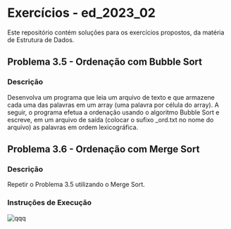 # Exercícios - ed_2023_02

Este repositório contém soluções para os exercícios propostos, da matéria de Estrutura de Dados.

## Problema 3.5 - Ordenação com Bubble Sort

### Descrição
Desenvolva um programa que leia um arquivo de texto e que armazene cada uma das
palavras em um array (uma palavra por célula do array). A seguir, o programa efetua a
ordenação usando o algoritmo Bubble Sort e escreve, em um arquivo de saída (colocar o sufixo
_ord.txt no nome do arquivo) as palavras em ordem lexicográfica.

## Problema 3.6 - Ordenação com Merge Sort

### Descrição
Repetir o Problema 3.5 utilizando o Merge Sort.


### Instruções de Execução
![qqq](https://github.com/Claudia-Nunes/ed_2023_02/assets/104475381/50508656-b253-4a0e-a9ce-ff215d1c941f)
